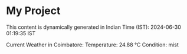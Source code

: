 # My Project

This content is dynamically generated in Indian Time (IST): 2024-06-30 01:19:35 IST


Current Weather in Coimbatore:
Temperature: 24.88 °C
Condition: mist
